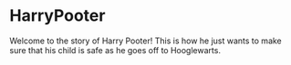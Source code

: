 # HarryPooter
Welcome to the story of Harry Pooter! This is how he just wants to make sure that his child is safe as he goes off to Hooglewarts.
